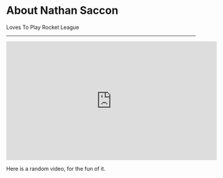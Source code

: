 About Nathan Saccon
=========

Loves To Play Rocket League

___________ 

<iframe width="560" height="315" src="https://www.youtube.com/embed/HVcIaNqD1PE?controls=0" frameborder="0" allow="accelerometer; autoplay; encrypted-media; gyroscope; picture-in-picture" allowfullscreen></iframe>

Here is a random video, for the fun of it. 